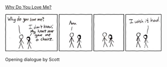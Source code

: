 [Why Do You Love Me?](https://xkcd.com/58)

![Why Do You Love Me?](./random_comic.png)

Opening dialogue by Scott


